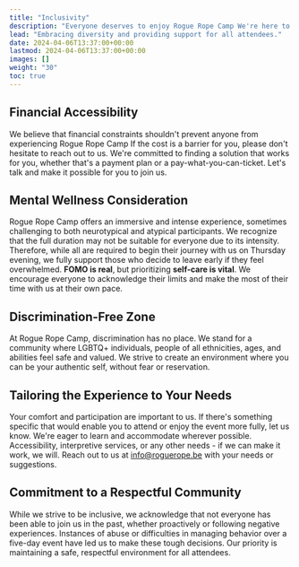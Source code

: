 ```yaml
---
title: "Inclusivity"
description: "Everyone deserves to enjoy Rogue Rope Camp We're here to ensure that happens."
lead: "Embracing diversity and providing support for all attendees."
date: 2024-04-06T13:37:00+00:00
lastmod: 2024-04-06T13:37:00+00:00
images: []
weight: "30"
toc: true
---
```




## Financial Accessibility

We believe that financial constraints shouldn't prevent anyone from experiencing Rogue Rope Camp If the cost is a barrier for you, please don't hesitate to reach out to us. We're committed to finding a solution that works for you, whether that's a payment plan or a pay-what-you-can-ticket. Let's talk and make it possible for you to join us.

## Mental Wellness Consideration

Rogue Rope Camp offers an immersive and intense experience, sometimes challenging to both neurotypical and atypical participants. We recognize that the full duration may not be suitable for everyone due to its intensity. Therefore, while all are required to begin their journey with us on Thursday evening, we fully support those who decide to leave early if they feel overwhelmed. **FOMO is real**, but prioritizing **self-care is vital**. 
We encourage everyone to acknowledge their limits and make the most of their time with us at their own pace.

## Discrimination-Free Zone

At Rogue Rope Camp, discrimination has no place. We stand for a community where LGBTQ+ individuals, people of all ethnicities, ages, and abilities feel safe and valued. We strive to create an environment where you can be your authentic self, without fear or reservation.

## Tailoring the Experience to Your Needs

Your comfort and participation are important to us. If there's something specific that would enable you to attend or enjoy the event more fully, let us know. We're eager to learn and accommodate wherever possible. Accessibility, interpretive services, or any other needs - if we can make it work, we will. Reach out to us at [info@roguerope.be](mailto:info@roguerope.be) with your needs or suggestions.

## Commitment to a Respectful Community

While we strive to be inclusive, we acknowledge that not everyone has been able to join us in the past, whether proactively or following negative experiences. Instances of abuse or difficulties in managing behavior over a five-day event have led us to make these tough decisions. Our priority is maintaining a safe, respectful environment for all attendees.